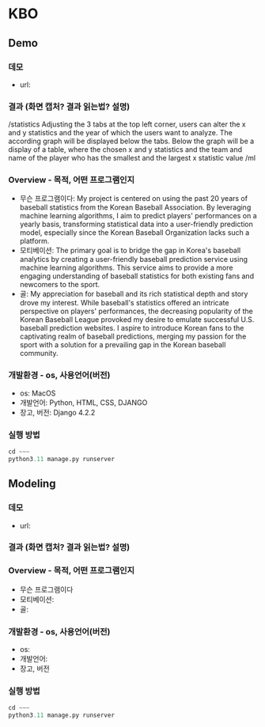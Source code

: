 # KBO
## Demo
### 데모
* url:

### 결과 (화면 캡처? 결과 읽는법? 설명)
/statistics
Adjusting the 3 tabs at the top left corner, users can alter the x and y statistics and the year of which the users want to analyze. The according graph will be displayed below the tabs. Below the graph will be a display of a table, where the chosen x and y statistics and the team and name of the player who has the smallest and the largest x statistic value
/ml
### Overview - 목적, 어떤 프로그램인지
* 무슨 프로그램이다: My project is centered on using the past 20 years of baseball statistics from the Korean Baseball Association. By leveraging machine learning algorithms, I aim to predict players' performances on a yearly basis, transforming statistical data into a user-friendly prediction model, especially since the Korean Baseball Organization lacks such a platform.
* 모티베이션: The primary goal is to bridge the gap in Korea's baseball analytics by creating a user-friendly baseball prediction service using machine learning algorithms. This service aims to provide a more engaging understanding of baseball statistics for both existing fans and newcomers to the sport.
* 골: My appreciation for baseball and its rich statistical depth and story drove my interest. While baseball's statistics offered an intricate perspective on players' performances, the decreasing popularity of the Korean Baseball League provoked my desire to emulate successful U.S. baseball prediction websites. I aspire to introduce Korean fans to the captivating realm of baseball predictions, merging my passion for the sport with a solution for a prevailing gap in the Korean baseball community.
### 개발환경 - os, 사용언어(버전)
* os: MacOS
* 개발언어: Python, HTML, CSS, DJANGO
* 장고, 버전: Django 4.2.2
### 실행 방법
``` python
cd ~~~
python3.11 manage.py runserver 
```


## Modeling
### 데모
* url:

### 결과 (화면 캡처? 결과 읽는법? 설명)

### Overview - 목적, 어떤 프로그램인지
* 무슨 프로그램이다
* 모티베이션:
* 골: 
### 개발환경 - os, 사용언어(버전)
* os:
* 개발언어:
* 장고, 버전
### 실행 방법
``` python
cd ~~~
python3.11 manage.py runserver 
```

